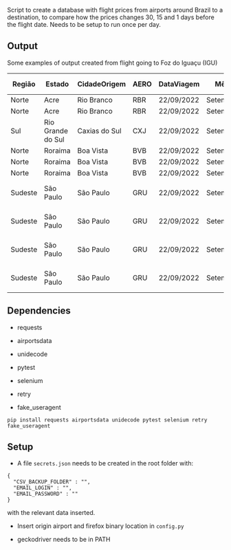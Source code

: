 Script to create a database with flight prices from airports around Brazil to a destination, to compare how the prices changes 30, 15 and 1 days before the flight date. Needs to be setup to run once per day.

## Output

Some examples of output created from flight going to Foz do Iguaçu (IGU)

|Região |Estado           |CidadeOrigem |AERO|DataViagem|Mês     |Ano |NúmeroVoo|Equipamento/Avi|CiaAérea             |CapacidadeAeronave|Hora Partida|Hora Chegada|Tipo de Trajeto|AeroportoConexão|DistânciaAéreaKM|Preço 30d|Preço 15d|Preço 1d|PreçoMédio|Yield Pax|
|-------|-----------------|-------------|----|----------|--------|----|---------|---------------|---------------------|------------------|------------|------------|---------------|----------------|----------------|---------|---------|--------|----------|---------|
|Norte  |Acre             |Rio Branco   |RBR |22/09/2022|Setembro|2022|1799     |7M8            |GOL                  |186               |02:45:00    |22:40:00    |Conexão        |BSB, SDU, GRU   |2226            |2159.27  |2366.27  |3030.37 |2518.64   |0.97     |
|Norte  |Acre             |Rio Branco   |RBR |22/09/2022|Setembro|2022|1819     |7M8            |GOL                  |186               |22:45:00    |17:30:00    |Conexão        |MAO, BSB, GRU   |2226            |1826.27  |2366.27  |3030.37 |2407.64   |0.82     |
|Sul    |Rio Grande do Sul|Caxias do Sul|CXJ |22/09/2022|Setembro|2022|1329     |73G            |GOL                  |144               |17:25:00    |22:40:00    |Conexão        |GRU             |525             |3025.33  |3027.33  |3027.33 |3026.66   |5.76     |
|Norte  |Roraima          |Boa Vista    |BVB |22/09/2022|Setembro|2022|2063     |7M8            |GOL                  |186               |01:20:00    |11:40:00    |Conexão        |BSB, GRU        |3226            |3038.93  |3038.93  |3038.93 |3038.93   |0.94     |
|Norte  |Roraima          |Boa Vista    |BVB |22/09/2022|Setembro|2022|2063     |7M8            |GOL                  |186               |01:20:00    |22:40:00    |Conexão        |BSB, GYN, GRU   |3226            |3038.93  |3038.93  |3038.93 |3038.93   |0.94     |
|Norte  |Roraima          |Boa Vista    |BVB |22/09/2022|Setembro|2022|2063     |7M8            |GOL                  |186               |01:20:00    |22:40:00    |Conexão        |BSB, SDU, GRU   |3226            |3038.93  |3038.93  |3038.93 |3038.93   |0.94     |
|Sudeste|São Paulo        |São Paulo    |GRU |22/09/2022|Setembro|2022|3336     |321            |LATAM AIRLINES BRASIL|198               |06:15:00    |07:55:00    |Direto         |                |835             |1267.16  |1311.16  |2583.16 |1720.49   |1.52     |
|Sudeste|São Paulo        |São Paulo    |GRU |22/09/2022|Setembro|2022|3338     |320            |LATAM AIRLINES BRASIL|174               |16:20:00    |18:00:00    |Direto         |                |835             |1267.16  |1538.16  |2971.16 |1925.49   |1.52     |
|Sudeste|São Paulo        |São Paulo    |GRU |22/09/2022|Setembro|2022|3340     |320            |LATAM AIRLINES BRASIL|174               |21:40:00    |23:20:00    |Direto         |                |835             |1267.16  |1311.16  |2971.16 |1849.83   |1.52     |
|Sudeste|São Paulo        |São Paulo    |GRU |22/09/2022|Setembro|2022|3320     |320            |LATAM AIRLINES BRASIL|174               |06:55:00    |14:10:00    |Conexão        |GIG             |835             |3039.26  |3039.26  |3039.26 |3039.26   |3.64     |


## Dependencies

* requests

* airportsdata

* unidecode 

* pytest

* selenium

* retry

* fake_useragent

`pip install requests airportsdata unidecode pytest selenium retry fake_useragent`

## Setup

* A file `secrets.json` needs to be created in the root folder with:

```
{
  "CSV_BACKUP_FOLDER" : "",
  "EMAIL_LOGIN" : "",
  "EMAIL_PASSWORD" : ""
}
```

with the relevant data inserted.

* Insert origin airport and firefox binary location in `config.py`

* geckodriver needs to be in PATH
